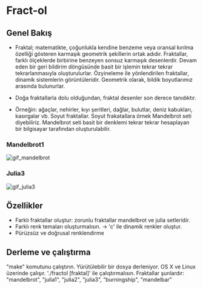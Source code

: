 # Fract-ol

## Genel Bakış

* Fraktal; matematikte, çoğunlukla kendine benzeme veya oransal kırılma özelliği gösteren karmaşık geometrik şekillerin ortak adıdır. 
Fraktallar, farklı ölçeklerde birbirine benzeyen sonsuz karmaşık desenlerdir. Devam eden bir geri bildirim döngüsünde basit bir işlemin tekrar tekrar tekrarlanmasıyla oluşturulurlar. 
Özyineleme ile yönlendirilen fraktallar, dinamik sistemlerin görüntüleridir. 
Geometrik olarak, bildik boyutlarımız arasında bulunurlar.
+ Doğa fraktallarla dolu olduğundan, fraktal desenler son derece tanıdıktır. 
- Örneğin: ağaçlar, nehirler, kıyı şeritleri, dağlar, bulutlar, deniz kabukları, kasırgalar vb. Soyut fraktallar.
Soyut frakatallara örnek Mandelbrot seti diyebiliriz. Mandelbrot seti basit bir denklemi tekrar tekrar hesaplayan bir bilgisayar tarafından oluşturulabilir.

### Mandelbrot1
![gif_mandelbrot](https://user-images.githubusercontent.com/81527587/176215675-e2629175-3e31-42ec-83f6-6a47034b96d8.gif)

### Julia3
![gif_julia3](https://user-images.githubusercontent.com/81527587/176213459-f8f1acef-25d6-457b-a393-7a1d4c05e414.gif)

## Özellikler
* Farklı fraktallar oluştur: zorunlu fraktallar mandelbrot ve julia setleridir.
* Farklı renk temaları oluşturmalısın. -> 'c' ile dinamik renkler oluştur.
* Pürüzsüz ve doğrusal renklendirme

## Derleme ve çalıştırma
"make" komutunu çalıştırın. Yürütülebilir bir dosya derleniyor. OS X ve Linux üzerinde çalışır.
'./fractol [fraktal]' ile çalıştırmalısın.
Fraktallar şunlardır: "mandelbrot", "julia1", "julia2", "julia3", "burningship", "mandelbar"
